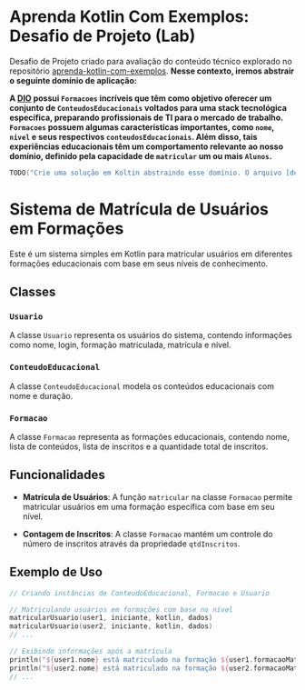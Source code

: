 # Aprenda Kotlin Com Exemplos: Desafio de Projeto (Lab)

Desafio de Projeto criado para avaliação do conteúdo técnico explorado no repositório [aprenda-kotlin-com-exemplos](https://github.com/digitalinnovationone/aprenda-kotlin-com-exemplos). **Nesse contexto, iremos abstrair o seguinte domínio de aplicação:**

**A [DIO](https://web.dio.me) possui `Formacoes` incríveis que têm como objetivo oferecer um conjunto de `ConteudosEducacionais` voltados para uma stack tecnológica específica, preparando profissionais de TI para o mercado de trabalho. `Formacoes` possuem algumas características importantes, como `nome`, `nivel` e seus respectivos `conteudosEducacionais`. Além disso, tais experiências educacionais têm um comportamento relevante ao nosso domínio, definido pela capacidade de `matricular` um ou mais `Alunos`.**


```kotlin
TODO("Crie uma solução em Koltin abstraindo esse domínio. O arquivo [desafio.kt] te ajudará 😉")
```
# Sistema de Matrícula de Usuários em Formações

Este é um sistema simples em Kotlin para matricular usuários em diferentes formações educacionais com base em seus níveis de conhecimento.

## Classes

### `Usuario`

A classe `Usuario` representa os usuários do sistema, contendo informações como nome, login, formação matriculada, matrícula e nível.

### `ConteudoEducacional`

A classe `ConteudoEducacional` modela os conteúdos educacionais com nome e duração.

### `Formacao`

A classe `Formacao` representa as formações educacionais, contendo nome, lista de conteúdos, lista de inscritos e a quantidade total de inscritos.

## Funcionalidades

- **Matrícula de Usuários**: A função `matricular` na classe `Formacao` permite matricular usuários em uma formação específica com base em seu nível.

- **Contagem de Inscritos**: A classe `Formacao` mantém um controle do número de inscritos através da propriedade `qtdInscritos`.

## Exemplo de Uso

```kotlin
// Criando instâncias de ConteudoEducacional, Formacao e Usuario

// Matriculando usuários em formações com base no nível
matricularUsuario(user1, iniciante, kotlin, dados)
matricularUsuario(user2, iniciante, kotlin, dados)
// ...

// Exibindo informações após a matrícula
println("${user1.nome} está matriculado na formação ${user1.formacaoMatriculada?.nome}")
println("${user2.nome} está matriculado na formação ${user2.formacaoMatriculada?.nome}")
// ...

